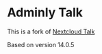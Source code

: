 # Adminly Talk

This is a fork of [Nextcloud Talk](https://github.com/nextcloud/spreed)

Based on version 14.0.5
